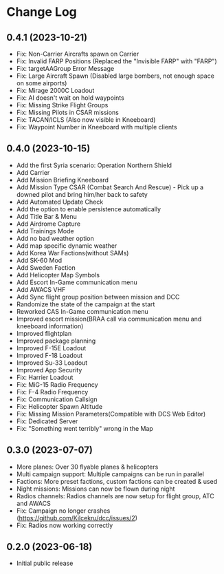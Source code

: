 # Change Log


## 0.4.1 (2023-10-21)

- Fix: Non-Carrier Aircrafts spawn on Carrier
- Fix: Invalid FARP Positions (Replaced the "Invisible FARP" with "FARP")
- Fix: targetAAGroup Error Message
- Fix: Large Aircraft Spawn (Disabled large bombers, not enough space on some airports)
- Fix: Mirage 2000C Loadout
- Fix: AI doesn't wait on hold waypoints
- Fix: Missing Strike Flight Groups
- Fix: Missing Pilots in CSAR missions
- Fix: TACAN/ICLS (Also now visible in Kneeboard)
- Fix: Waypoint Number in Kneeboard with multiple clients


## 0.4.0 (2023-10-15)

- Add the first Syria scenario: Operation Northern Shield
- Add Carrier
- Add Mission Briefing Kneeboard
- Add Mission Type CSAR (Combat Search And Rescue) - Pick up a downed pilot and bring him/her back to safety
- Add Automated Update Check
- Add the option to enable persistence automatically
- Add Title Bar & Menu
- Add Airdrome Capture
- Add Trainings Mode
- Add no bad weather option
- Add map specific dynamic weather
- Add Korea War Factions(without SAMs)
- Add SK-60 Mod
- Add Sweden Faction
- Add Helicopter Map Symbols
- Add Escort In-Game communication menu
- Add AWACS VHF
- Add Sync flight group position between mission and DCC
- Randomize the state of the campaign at the start
- Reworked CAS In-Game communication menu
- Improved escort mission(BRAA call via communication menu and kneeboard information)
- Improved flightplan
- Improved package planning
- Improved F-15E Loadout
- Improved F-18 Loadout
- Improved Su-33 Loadout
- Improved App Security
- Fix: Harrier Loadout
- Fix: MiG-15 Radio Frequency
- Fix: F-4 Radio Frequency 
- Fix: Communication Callsign
- Fix: Helicopter Spawn Altitude
- Fix: Missing Mission Parameters(Compatible with DCS Web Editor)
- Fix: Dedicated Server
- Fix: "Something went terribly" wrong in the Map


## 0.3.0 (2023-07-07)

- More planes: Over 30 flyable planes & helicopters
- Multi campaign support: Multiple campaigns can be run in parallel
- Factions: More preset factions, custom factions can be created & used
- Night missions: Missions can now be flown during night
- Radios channels: Radios channels are now setup for flight group, ATC and AWACS
- Fix: Campaign no longer crashes (https://github.com/Kilcekru/dcc/issues/2)
- Fix: Radios now working correctly

## 0.2.0 (2023-06-18)

- Initial public release